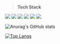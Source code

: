 > **Tech Stack**
> 
<img src="https://img.shields.io/badge/Python-3766AB?style=flat-square&logo=Python&logoColor=white"/></a> <img src="https://img.shields.io/badge/C-A8B9CC?style=flat-square&logo=C&logoColor=white"/></a> <img src="https://img.shields.io/badge/C Sharp-239120?style=flat-square&logo=C Sharp&logoColor=white"/></a> <img src="https://img.shields.io/badge/Java-007396?style=flat-square&logo=Java&logoColor=white"/></a> <img src="https://img.shields.io/badge/JavaScript-F7DF1E?style=flat-square&logo=JavaScript&logoColor=white"/></a> <img src="https://img.shields.io/badge/MySQL-4479A1?style=flat-square&logo=MySQL&logoColor=white"/></a>


![Anurag's GitHub stats](https://github-readme-stats.vercel.app/api?username=Seulgi98&show_icons=true&theme=dracula)



[![Top Langs](https://github-readme-stats.vercel.app/api/top-langs/?username=Seulgi98&show_icons=true&theme=dracula)](https://github.com/Seulgi98/github-readme-stats)




